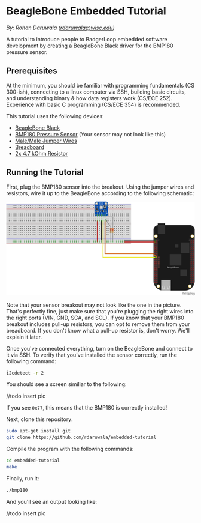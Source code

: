 # BeagleBone Embedded Tutorial
_By: Rohan Daruwala (rdaruwala@wisc.edu)_

A tutorial to introduce people to BadgerLoop embedded software development by creating a BeagleBone Black driver for the BMP180 pressure sensor.

## Prerequisites 

At the minimum, you should be familiar with programming fundamentals (CS 300-ish), connecting to a linux computer via SSH, building basic circuits, and understanding binary & how data registers work (CS/ECE 252). Experience with basic C programming (CS/ECE 354) is recommended.

This tutorial uses the following devices:

* [BeagleBone Black](https://beagleboard.org/black)
* [BMP180 Pressure Sensor](https://www.amazon.com/OctagonStar-Temperature-Barometric-Pressure-Altitude/dp/B01MAXHEK0) (Your sensor may not look like this)
* [Male/Male Jumper Wires](https://www.adafruit.com/product/1956)
* [Breadboard](https://www.adafruit.com/product/64)
* [2x 4.7 kOhm Resistor](https://www.exploringarduino.com/parts/4-7kohm-resistor/)

## Running the Tutorial

First, plug the BMP180 sensor into the breakout. Using the jumper wires and resistors, wire it up to the BeagleBone according to the following schematic:

![BB_BMP180_Schematic](img/BMP180_Outline.png)

Note that your sensor breakout may not look like the one in the picture. That's perfectly fine, just make sure that you're plugging the right wires into the right ports (VIN, GND, SCA, and SCL). If you know that your BMP180 breakout includes pull-up resistors, you can opt to remove them from your breadboard. If you don't know what a pull-up resistor is, don't worry. We'll explain it later. 

Once you've connected everything, turn on the BeagleBone and connect to it via SSH. To verify that you've installed the sensor correctly, run the following command:

```bash
i2cdetect -r 2
```

You should see a screen similiar to the following:


//todo insert pic


If you see `0x77`, this means that the BMP180 is correctly installed!

Next, clone this repository:

```bash
sudo apt-get install git
git clone https://github.com/rdaruwala/embedded-tutorial
```

Compile the program with the following commands:

```bash
cd embedded-tutorial
make
```

Finally, run it:


```bash
./bmp180
```

And you'll see an output looking like:

//todo insert pic